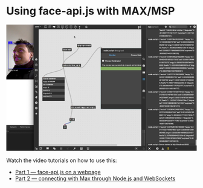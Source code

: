 # Using face-api.js with MAX/MSP

![](https://raw.githubusercontent.com/fdb/max-face-api/master/.github/screenshot.jpg)

Watch the video tutorials on how to use this:

- [Part 1 — face-api.js on a webpage](https://www.youtube.com/watch?v=Ud_XvmPlavU)
- [Part 2 — connecting with Max through Node.js and WebSockets](https://www.youtube.com/watch?v=7J-taOwvwRM)
